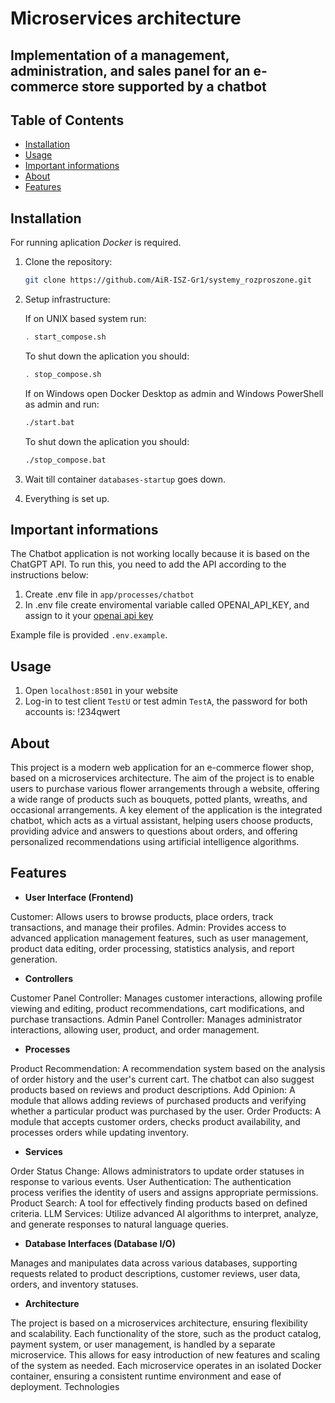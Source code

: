 # Microservices architecture
## Implementation of a management, administration, and sales panel for an e-commerce store supported by a chatbot
## Table of Contents
  
  - [Installation](#installation)
  - [Usage](#usage)
  - [Important informations](#Important_informations)
  - [About](#about)
  - [Features](#features)
## Installation

For running aplication *Docker* is required.

1. Clone the repository:

    ```bash
    git clone https://github.com/AiR-ISZ-Gr1/systemy_rozproszone.git
    ```

2. Setup infrastructure:

    If on UNIX based system run:
    ```bash
    . start_compose.sh
    ```
    To shut down the aplication you should:
    ```bash
    . stop_compose.sh
    ```

   
    If on Windows open Docker Desktop as admin and Windows PowerShell as admin and run:
    ```bash
    ./start.bat
    ```
    To shut down the aplication you should:
    ```bash
    ./stop_compose.bat
    ```
  5. Wait till container `databases-startup` goes down.

  6. Everything is set up.

## Important informations
The Chatbot application is not working locally because it is based on the ChatGPT API. To run this, you need to add the API according to the instructions below:
1. Create .env file in `app/processes/chatbot`
2. In .env file create enviromental variable called OPENAI_API_KEY, and assign to it your [openai api key](https://openai.com/index/openai-api/)

Example file is provided `.env.example`.



## Usage

1. Open `localhost:8501` in your website
2. Log-in to test client `TestU` or test admin `TestA`, the password for both accounts is: !234qwert

## About
This project is a modern web application for an e-commerce flower shop, based on a microservices architecture. The aim of the project is to enable users to purchase various flower arrangements through a website, offering a wide range of products such as bouquets, potted plants, wreaths, and occasional arrangements. A key element of the application is the integrated chatbot, which acts as a virtual assistant, helping users choose products, providing advice and answers to questions about orders, and offering personalized recommendations using artificial intelligence algorithms.

## Features

- **User Interface (Frontend)**

Customer: Allows users to browse products, place orders, track transactions, and manage their profiles.
Admin: Provides access to advanced application management features, such as user management, product data editing, order processing, statistics analysis, and report generation.

- **Controllers**

Customer Panel Controller: Manages customer interactions, allowing profile viewing and editing, product recommendations, cart modifications, and purchase transactions.
Admin Panel Controller: Manages administrator interactions, allowing user, product, and order management.

- **Processes**

Product Recommendation: A recommendation system based on the analysis of order history and the user's current cart. The chatbot can also suggest products based on reviews and product descriptions.
Add Opinion: A module that allows adding reviews of purchased products and verifying whether a particular product was purchased by the user.
Order Products: A module that accepts customer orders, checks product availability, and processes orders while updating inventory.

- **Services**

Order Status Change: Allows administrators to update order statuses in response to various events.
User Authentication: The authentication process verifies the identity of users and assigns appropriate permissions.
Product Search: A tool for effectively finding products based on defined criteria.
LLM Services: Utilize advanced AI algorithms to interpret, analyze, and generate responses to natural language queries.

- **Database Interfaces (Database I/O)**

Manages and manipulates data across various databases, supporting requests related to product descriptions, customer reviews, user data, orders, and inventory statuses.

- **Architecture**

The project is based on a microservices architecture, ensuring flexibility and scalability. Each functionality of the store, such as the product catalog, payment system, or user management, is handled by a separate microservice. This allows for easy introduction of new features and scaling of the system as needed. Each microservice operates in an isolated Docker container, ensuring a consistent runtime environment and ease of deployment.
Technologies


